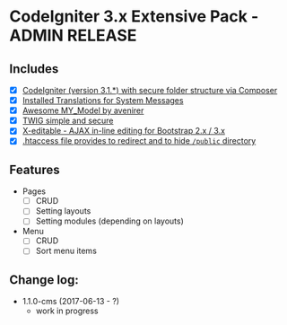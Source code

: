 # CodeIgniter 3.x Extensive Pack - ADMIN RELEASE

## Includes

* [x] [CodeIgniter (version 3.1.*) with secure folder structure via Composer](https://github.com/kenjis/codeigniter-composer-installer)
* [x] [Installed Translations for System Messages](https://github.com/kenjis/codeigniter-composer-installer#install-translations-for-system-messages)
* [x] [Awesome MY_Model by avenirer](https://github.com/avenirer/CodeIgniter-MY_Model)
* [x] [TWIG simple and secure](https://github.com/technet-systems/ci-extensive-pack)
* [x] [X-editable - AJAX in-line editing for Bootstrap 2.x / 3.x](https://github.com/vitalets/x-editable)
* [x] [.htaccess file provides to redirect and to hide `/public` directory](http://stackoverflow.com/questions/23395706/htaccess-hide-subdirectory-url-after-redirect)

## Features

* Pages
    * [ ] CRUD
    * [ ] Setting layouts
    * [ ] Setting modules (depending on layouts)
* Menu
    * [ ] CRUD
    * [ ] Sort menu items

## Change log:

* 1.1.0-cms (2017-06-13 - ?)
  * work in progress